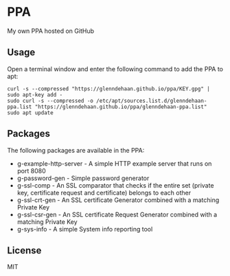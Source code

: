 # PPA

My own PPA hosted on GitHub

## Usage
Open a terminal window and enter the following command to add the PPA to apt:

```shell
curl -s --compressed "https://glenndehaan.github.io/ppa/KEY.gpg" | sudo apt-key add -
sudo curl -s --compressed -o /etc/apt/sources.list.d/glenndehaan-ppa.list "https://glenndehaan.github.io/ppa/glenndehaan-ppa.list"
sudo apt update
```

## Packages
The following packages are available in the PPA:
* g-example-http-server - A simple HTTP example server that runs on port 8080
* g-password-gen - Simple password generator
* g-ssl-comp - An SSL comparator that checks if the entire set (private key, certificate request and certificate) belongs to each other
* g-ssl-crt-gen - An SSL certificate Generator combined with a matching Private Key
* g-ssl-csr-gen - An SSL certificate Request Generator combined with a matching Private Key
* g-sys-info - A simple System info reporting tool

## License

MIT
